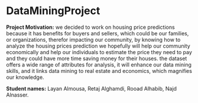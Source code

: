 # DataMiningProject

**Project Motivation:** we decided to work on housing price predictions because it has benefits for buyers and sellers, which could be our families, or organizations, therefor impacting our community, by knowing how to analyze the housing prices prediction we hopefully will help our community economically and help our individuals to estimate the price they need to pay and they could have more time saving money for their houses.
the dataset offers a wide range of attributes for analysis, it will enhance our data mining skills, and it links data mining to real estate and economics,
which magnifies our knowledge.


**Student names:** Layan Almousa, Retaj Alghamdi, Rooad Alhabib, Najd Alnasser.
